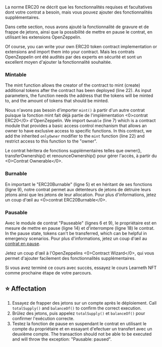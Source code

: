 La norme ERC20 ne décrit que les fonctionnalités requises et facultatives dont votre contrat a besoin, mais vous pouvez ajouter des fonctionnalités supplémentaires.

Dans cette section, nous avons ajouté la fonctionnalité de gravure et de frappe de jetons, ainsi que la possibilité de mettre en pause le contrat, en utilisant les extensions OpenZeppelin.

Of course, you can write your own ERC20 token contract implementation or extensions and import them into your contract. Mais les contrats OpenZeppelin ont été audités par des experts en sécurité et sont un excellent moyen d'ajouter la fonctionnalité souhaitée.

### Mintable

The mint function allows the creator of the contract to mint (create) additional tokens after the contract has been deployed (line 22). As input parameters, the function needs the address that the tokens will be minted to, and the amount of tokens that should be minted.

Nous n'avons pas besoin d'importer `mint()` à partir d'un autre contrat puisque la fonction mint fait déjà partie de l'implémentation <0>contrat ERC20</0> d'OpenZeppelin. We import `Ownable` (line 7) which is a contract module that provides a basic access control mechanism that allows an owner to have exclusive access to specific functions. In this contract, we add the inherited `onlyOwner` modifier to the `mint` function (line 22) and restrict access to this function to the "owner".

Le contrat héritera de fonctions supplémentaires telles que owner(), transferOwnership() et renounceOwnership() pour gérer l'accès, à partir du <0>Contrat Ownerable</0>.

### Burnable

En important le "ERC20Burnable" (ligne 5) et en héritant de ses fonctions (ligne 9), notre contrat permet aux détenteurs de jetons de détruire leurs jetons ainsi que les jetons de leur allocation.
Pour plus d'informations, jetez un coup d'œil au <0>contrat ERC20Burnable</0>.

### Pausable

Avec le module de contrat "Pauseable" (lignes 6 et 9), le propriétaire est en mesure de mettre en pause (ligne 14) et d'interrompre (ligne 18) le contrat. In the pause state, tokens can't be transferred, which can be helpful in emergency scenarios.
Pour plus d'informations, jetez un coup d'œil au <a href="https://github.com/OpenZeppelin/openzeppelin-contracts/blob/master/contracts/security/Pausable.sol" target="_blank">contrat en pause</a>.

Jetez un coup d'œil à l'OpenZeppelins <0>Contract Wizard</0>, qui vous permet d'ajouter facilement des fonctionnalités supplémentaires.

Si vous avez terminé ce cours avec succès, essayez le cours Learneth NFT comme prochaine étape de votre parcours.

## ⭐️ Affectation

1. Essayez de frapper des jetons sur un compte après le déploiement. Call `totalSupply()` and `balanceOf()` to confirm the correct execution.
2. Brûlez des jetons, puis appelez `totalSupply()` et `balanceOf()` pour confirmer l'exécution correcte.
3. Testez la fonction de pause en suspendant le contrat en utilisant le compte du propriétaire et en essayant d'efectuer un transfert avec un deuxième compte. The transaction should not be able to be executed and will throw the exception: "Pausable: paused".
